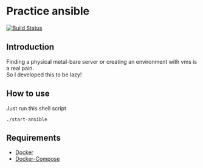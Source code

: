 # Practice ansible

[![Build Status](https://travis-ci.com/Studiers/Template-To-Pratice-Ansible-With-Docker.svg?branch=master)](https://travis-ci.com/Studiers/Template-To-Pratice-Ansible-With-Docker)

## Introduction

Finding a physical metal-bare server or creating an environment with vms is a real pain.  
So I developed this to be lazy!

## How to use

Just run this shell script

```/bin/bash
./start-ansible
```

## Requirements

- [Docker](https://docs.docker.com/install/#upgrade-path)
- [Docker-Compose](https://docs.docker.com/compose/install/)